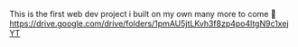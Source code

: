 This is the first web dev project i built on my own many more to come 🤞
https://drive.google.com/drive/folders/1pmAU5jtLKvh3f8zp4po4ltgN9c1xejYT

